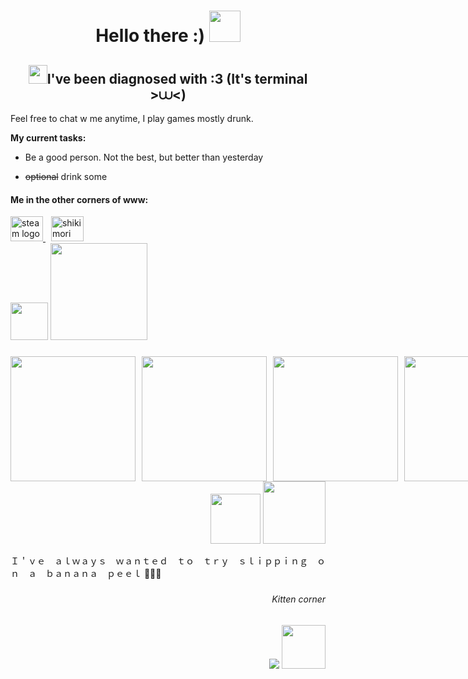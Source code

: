 <h1 align="center">Hello there :) <img src=https://media.tenor.com/eJ_Mxs2wqnMAAAAi/cabbit-south-bronx.gif" height="50"></h1> 

<h2 align="center"><img src="https://media.tenor.com/-q_2NYJwZdEAAAAi/yippee.gif" height="30">I've been diagnosed with :3 (It's terminal >⩊<)</h2>
  
Feel free to chat w me anytime, I play games mostly drunk.

**My current tasks:**

+ Be a good person. Not the best, but better than yesterday

+ ~~optional~~ drink some

<div align="left">
  <h4> Me in the other corners of www: </h4>
  <a href="https://steamcommunity.com/id/rrraumpanzer/" target="_blank">
    <img src="https://www.svgrepo.com/show/452107/steam.svg" width="52" height="40" alt="steam logo"  />
  </a>
  <img width="5"/>
  <a href="https://shikimori.one/RRRAUMPANZER" target="_blank">
    <img src="https://shikimori.one/assets/layouts/l-top_menu-v2/glyph.svg" width="52" height="40" alt="shikimori logo" />
  </a>
</div>
<img src="https://media.tenor.com/D7ud57J7hT0AAAAi/anything-but.gif" height="60"/>
<img src=https://media1.tenor.com/m/LgoXHJDqJBIAAAAd/night-in-the-woods-greggory-lee.gif" width="155"/>


###

<div style="display: flex; gap: 10px;" align="center">
    <img src="https://media1.tenor.com/m/n3cePkjLlJwAAAAd/milk-outside-a-bag-of-milk-milk-inside-a-bag-of-milk.gif" width="200">
    <img src="https://media1.tenor.com/m/2kLVLI4eNRUAAAAd/jägermeister-jaegermeister.gif" width="200">
    <img src="https://media1.tenor.com/m/9d5jwQO2s88AAAAC/ralsei-deltarune.gif" width="200">
    <img src="https://media1.tenor.com/m/30ii824tYWsAAAAC/rain-world-saint.gif" width="200">
</div>
<div align="right">
    <img src="https://media2.giphy.com/media/v1.Y2lkPTc5MGI3NjExMnVnenVyYm4ybTh1eDcxNTV1aXlxNTU5bjZhN2czdzB1eHFqenhxYSZlcD12MV9pbnRlcm5hbF9naWZfYnlfaWQmY3Q9cw/fDgfGUTsN3UtZUfoGF/giphy.gif" width="80">
    <img src="https://media.tenor.com/YmaUii4ni0EAAAAi/rain-world-enot.gif" width="100">
</div>


﻿Ｉ＇ｖｅ　ａｌｗａｙｓ　ｗａｎｔｅｄ　ｔｏ　ｔｒｙ　ｓｌｉｐｐｉｎｇ　ｏｎ　ａ　ｂａｎａｎａ　ｐｅｅｌ 🥀🥀🥀


###



<div align="right">
  <h6 align="right">Kitten corner</h6>
  <img src="https://visitor-badge.laobi.icu/badge?page_id=xxxxxxxxxxxxxxx.xxxxxxxxxxxxxx&left_color=yellow&right_color=black&left_text=%20Oh%20hey,%20kitty%20%E2%84%96"  />
  <img src="https://media1.tenor.com/m/KZUwEefBqNMAAAAd/kitten-eating-steak-kitten-eating.gif" width="70"/>
</div>


